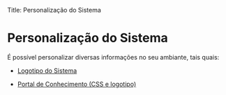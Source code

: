 Title: Personalização do Sistema

# Personalização do Sistema

É possível personalizar diversas informações no seu ambiante, tais quais:

- [Logotipo do Sistema][1]

- [Portal de Conhecimento (CSS e logotipo)][2]

[1]:/pt-br/citsmart-7/platform-administration/environment-configuration/banner-logo.html
[2]:/pt-br/citsmart-7/platform-administration/environment-configuration/knowledge-portal-customize-knowledge-portal.html
